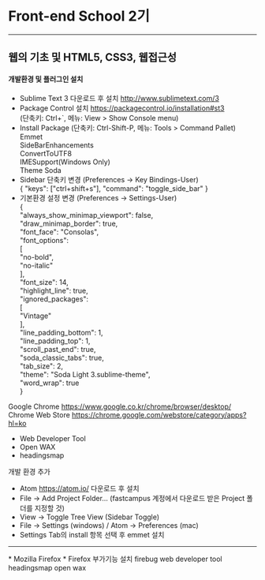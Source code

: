 # Front-end School 2기

<hr />

## 웹의 기초 및 HTML5, CSS3, 웹접근성

#### 개발환경 및 플러그인 설치

* Sublime Text 3 다운로드 후 설치 <http://www.sublimetext.com/3>  
* Package Control 설치 <https://packagecontrol.io/installation#st3>    
(단축키: Ctrl+`, 메뉴: View > Show Console menu)  
* Install Package (단축키: Ctrl-Shift-P, 메뉴: Tools > Command Pallet)  
Emmet  
SideBarEnhancements  
ConvertToUTF8  
IMESupport(Windows Only)  
Theme Soda  
* Sidebar 단축키 변경 (Preferences -> Key Bindings-User)  
{ "keys": ["ctrl+shift+s"], "command": "toggle_side_bar" }  
* 기본환경 설정 변경 (Preferences -> Settings-User)  
{  
	"always_show_minimap_viewport": false,  
	"draw_minimap_border": true,  
	"font_face": "Consolas",  
	"font_options":  
	[  
		"no-bold",  
		"no-italic"  
	],  
	"font_size": 14,  
	"highlight_line": true,  
	"ignored_packages":  
	[  
		"Vintage"  
	],  
	"line_padding_bottom": 1,  
	"line_padding_top": 1,  
	"scroll_past_end": true,  
	"soda_classic_tabs": true,  
	"tab_size": 2,  
	"theme": "Soda Light 3.sublime-theme",  
	"word_wrap": true  
}  

Google Chrome <https://www.google.co.kr/chrome/browser/desktop/>   
Chrome Web Store  <https://chrome.google.com/webstore/category/apps?hl=ko>  
* Web Developer Tool
* Open WAX
* headingsmap

개발 환경 추가  
* Atom <https://atom.io/>  다운로드 후 설치  
* File -> Add Project Folder... (fastcampus 계정에서 다운로드 받은 Project 폴더를 지정할 것)  
* View -> Toggle Tree View (Sidebar Toggle)  
* File -> Settings (windows) / Atom -> Preferences (mac)  
* Settings Tab의 install 항목 선택 후 emmet 설치 
<hr />
* Mozilla Firefox <https://www.mozilla.org/ko/firefox/new/>  
* Firefox 부가기능 설치  
  firebug  
  web developer tool  
  headingsmap  
  open wax
